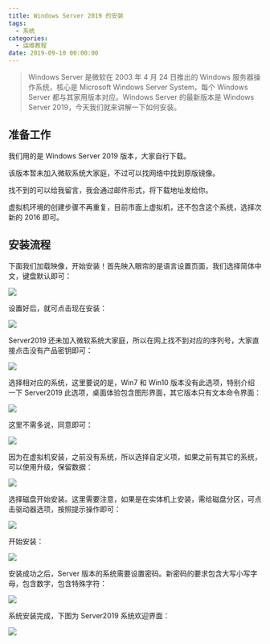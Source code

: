 ```yaml
---
title: Windows Server 2019 的安装
tags:
  - 系统
categories:
  - 运维教程
date: 2019-09-10 00:00:00
---
```


> Windows Server 是微软在 2003 年 4 月 24 日推出的 Windows 服务器操作系统，核心是 Microsoft Windows Server System，每个 Windows Server 都与其家用版本对应。Windows Server 的最新版本是 Windows Server 2019，今天我们就来讲解一下如何安装。

<!-- more -->

## 准备工作

我们用的是 Windows Server 2019 版本，大家自行下载。

该版本暂未加入微软系统大家庭，不过可以找网络中找到原版镜像。

找不到的可以给我留言，我会通过邮件形式，将下载地址发给你。

虚拟机环境的创建步骤不再重复，目前市面上虚拟机，还不包含这个系统，选择次新的 2016 即可。

## 安装流程

下面我们加载映像，开始安装！首先映入眼帘的是语言设置页面，我们选择简体中文，键盘默认即可：

![](https://cdn.dusays.com/2019/09/63-1.jpg)

设置好后，就可点击现在安装：

![](https://cdn.dusays.com/2019/09/63-2.jpg)

Server2019 还未加入微软系统大家庭，所以在网上找不到对应的序列号，大家直接点击没有产品密钥即可：

![](https://cdn.dusays.com/2019/09/63-3.jpg)

选择相对应的系统，这里要说的是，Win7 和 Win10 版本没有此选项，特别介绍一下 Server2019 此选项，桌面体验包含图形界面，其它版本只有文本命令界面：

![](https://cdn.dusays.com/2019/09/63-4.jpg)

这里不需多说，同意即可：

![](https://cdn.dusays.com/2019/09/63-5.jpg)

因为在虚拟机安装，之前没有系统，所以选择自定义项，如果之前有其它的系统，可以使用升级，保留数据：

![](https://cdn.dusays.com/2019/09/63-6.jpg)

选择磁盘开始安装。这里需要注意，如果是在实体机上安装，需给磁盘分区，可点击驱动器选项，按照提示操作即可：

![](https://cdn.dusays.com/2019/09/63-7.jpg)

开始安装：

![](https://cdn.dusays.com/2019/09/63-8.jpg)

安装成功之后，Server 版本的系统需要设置密码。新密码的要求包含大写小写字母，包含数字，包含特殊字符：

![](https://cdn.dusays.com/2019/09/63-9.jpg)

系统安装完成，下图为 Server2019 系统欢迎界面：

![](https://cdn.dusays.com/2019/09/63-10.jpg)